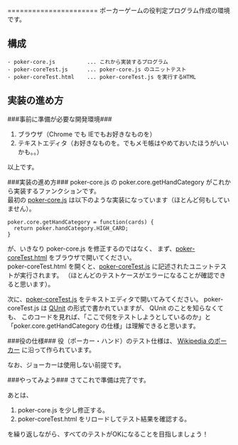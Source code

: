 ======================
ポーカーゲームの役判定プログラム作成の環境です。  

  
構成
----
    - poker-core.js          ... これから実装するプログラム
    - poker-coreTest.js      ... poker-core.js のユニットテスト
    - poker-coreTest.html    ... poker-coreTest.js を実行するHTML

  
実装の進め方
------------
###事前に準備が必要な開発環境###
1. ブラウザ（Chrome でも IEでもお好きなものを）
2. テキストエディタ（お好きなものを。でもメモ帳はやめておいたほうがいいかも。。）

以上です。  


###実装の進め方###
poker-core.js の poker.core.getHandCategory がこれから実装するファンクションです。  
最初の [poker-core.js](poker-core.js) は以下のような実装になっています（ほとんど何もしていません）。

    poker.core.getHandCategory = function(cards) {
      return poker.handCategory.HIGH_CARD;
    }

が、いきなり poker-core.js を修正するのではなく、
まず、[poker-coreTest.html](poker-coreTest.html) をブラウザで開いてください。  
poker-coreTest.html を開くと、[poker-coreTest.js](poker-coreTest.js)
に記述されたユニットテストが実行されます。
（ほとんどのテストケースがエラーになることが確認できると思います）。

次に、[poker-coreTest.js](poker-coreTest.js) をテキストエディタで開いてみてください。
poker-coreTest.js は [QUnit](http://qunitjs.com/) の形式で書かれていますが、
QUnit のことを知らなくても、
このコードを見れば、「ここで何をテストしようとしているのか」と
「poker.core.getHandCategory の仕様」は理解できると思います。


###役の仕様###
役（ポーカー・ハンド）のテスト仕様は、
[Wikipedia のポーカー](http://ja.m.wikipedia.org/wiki/ポーカー)
に沿って作られています。

なお、ジョーカーは使用しない前提です。


###やってみよう###
さてこれで準備は完了です。

あとは、

1. poker-core.js を少し修正する。
2. poker-coreTest.html をリロードしてテスト結果を確認する。

を繰り返しながら、すべてのテストがOKになることを目指しましょう！

